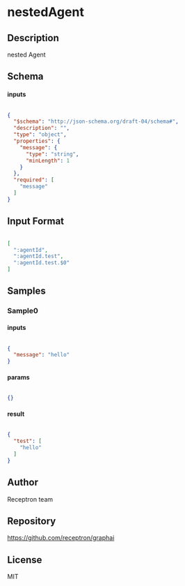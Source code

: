 # nestedAgent

## Description

nested Agent

## Schema

#### inputs

```json

{
  "$schema": "http://json-schema.org/draft-04/schema#",
  "description": "",
  "type": "object",
  "properties": {
    "message": {
      "type": "string",
      "minLength": 1
    }
  },
  "required": [
    "message"
  ]
}

````

## Input Format

```json

[
  ":agentId",
  ":agentId.test",
  ":agentId.test.$0"
]

````

## Samples

### Sample0

#### inputs

```json

{
  "message": "hello"
}

````

#### params

```json

{}

````

#### result

```json

{
  "test": [
    "hello"
  ]
}

````

## Author

Receptron team

## Repository

https://github.com/receptron/graphai

## License

MIT

